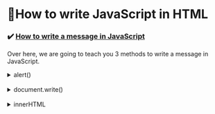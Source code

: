 # :triangular_flag_on_post:How to write JavaScript in HTML

### :heavy_check_mark: <ins>How to write a message in JavaScript</ins>

Over here, we are going to teach you 3 methods to write a message in JavaScript.

<details><summary> alert()</summary>
<br>

```javascript
    alert('Hello World');
``` 
> This will be the output in your browser
>> ![](.gitbook/assets/image%20%289%29.png)
<br><hr>
</details>

<br>

<details><summary> document.write() </summary>
<br>

```javascript
    document.write("Hello World");
```

> This will be the output in your browser
>> ![](.gitbook/assets/image%20%2815%29.png)
<br><hr>
</details>

<br>

<details><summary> innerHTML </summary>
<br>

**`innerHTML`** has to be tagged along with the element that you want to change using a query selector.

<br>

> :information_source:  In this section, the query selector that you will learn is **`getElementById()`**
<br><hr>

If i were to modify the message in `<p>` with `id='change'`to "Hello World", I can choose the element by using `getElementById("change")`and assign it with the value I want.

<br>

```HTML
    <!DOCTYPE html>
    <html>
        <head>
            <title>InnerHTML</title>
        </head>

        <body>
            <p>This is line 1</p>
            <p id='change'>This is line 2</p>

            <script>
                document.getElementById('change').innerHTML = 'Hello World';
            </script>

        </body>
    </html>
```
<br>

<!-- | <ins>Before adding <script></ins> | <ins>After adding <script></ins> |
|---|---|
| ![](.gitbook/assets/gitbook_innerhtml_before.jpg) | ![](.gitbook/assets/gitbook_innerhtml_after.jpg) | -->

<details><summary><ins>Before adding <script></ins></summary>
<br> 

> ![](.gitbook/assets/gitbook_innerhtml_before.jpg)
<br><hr>
</details>

<details><summary><ins>After adding <script></ins></summary>
<br>

> ![](.gitbook/assets/gitbook_innerhtml_after.jpg) |
<br><hr>
</details>

</details>

### :heavy_check_mark: <ins>To write JavaScript in a HTML file</ins>

We need to include **`<script>   </script>`** in the **`<body>`** of the HTML element.

You can add JavaScript code in an HTML document by employing the dedicated HTML tag <script> that wraps around JavaScript code. The <script> tag can be placed in the <head> section of your HTML, in the <body> section, or after the </body> close tag, depending on when you want the JavaScript to load.

```HTML
<!DOCTYPE html>
<html>
    <head>
        <title>This is the HTML Page</title>
    </head>

    <body>
        <p>Let's try writing JavaScript in HTML!</p>
        <p id='this'>Try This!</p>

        <script>
            alert('Hello World');
            document.write('I love WebLaunch');
            document.getElementById('this').innerHTML='Change to This!';
            
        </script>

    </body>
</html>
```

<!-- > These are the outputs:<br>

| alert\(\'Hello World\'\); | document.write\(\'I love WebLaunch\'\); | document.getElementById\(\'this\'\).innerHTML=\'Change to This!\'; |
|---|---|--|
| ![](.gitbook/assets/gitbook_js_html_2.jpg) | ![](.gitbook/assets/gitbook_js_html_1.jpg) | ![](.gitbook/assets/gitbook_js_html_3.jpg) | -->


>These are the outputs:<br>

<details><summary> alert('Hello World'); </summary><br>  
    
> ![](.gitbook/assets/gitbook_js_html_2.jpg) <br><hr></details>

<details><summary> document.write('I love WebLaunch'); </summary><br>

> ![](.gitbook/assets/gitbook_js_html_1.jpg) <br><hr></details>

<details><summary> document.getElementById('this').innerHTML='Change to This!'; </summary><br>

> ![](.gitbook/assets/gitbook_js_html_3.jpg) <br><hr></details>


<br><br><br>
<hr>

[:arrow_backward: Previous Page : JavaScript :triangular_flag_on_post:](javascript.md)  &nbsp;&nbsp;&nbsp;&nbsp;&nbsp;&nbsp;&nbsp;&nbsp;&nbsp;&nbsp;&nbsp;&nbsp;&nbsp;&nbsp;&nbsp;&nbsp;&nbsp;&nbsp;&nbsp;&nbsp;&nbsp;&nbsp;&nbsp;&nbsp;&nbsp;&nbsp;&nbsp;&nbsp;&nbsp;&nbsp;&nbsp;&nbsp;&nbsp;&nbsp;&nbsp;&nbsp;&nbsp;&nbsp;&nbsp;&nbsp;&nbsp;&nbsp;&nbsp;&nbsp;&nbsp;&nbsp;[:house_with_garden:](README.md)&nbsp;&nbsp;&nbsp;&nbsp;&nbsp;&nbsp;&nbsp;&nbsp;&nbsp;&nbsp;&nbsp;&nbsp;&nbsp;&nbsp;&nbsp;&nbsp;&nbsp;&nbsp;&nbsp;&nbsp;&nbsp;&nbsp;&nbsp;&nbsp;&nbsp;&nbsp;&nbsp;&nbsp;&nbsp;&nbsp;&nbsp;&nbsp;&nbsp;&nbsp;&nbsp;&nbsp;&nbsp;&nbsp;&nbsp;&nbsp;&nbsp;&nbsp;&nbsp;&nbsp;&nbsp;&nbsp;    [:arrow_forward: Next Page : Basics of JavaScript : Variables :unlock:](basics-of-javascript/variables.md)

